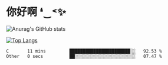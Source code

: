 # 你好啊 ❛‿˂✨

![Anurag's GitHub stats](https://github-readme-stats.vercel.app/api?username=ZombieFly&count_private=true&show_icons=true)

[![Top Langs](https://github-readme-stats.vercel.app/api/top-langs/?username=ZombieFly&layout=compact&count_private=true&hide=Ruby,makefile)](https://github.com/anuraghazra/github-readme-stats)

<!--START_SECTION:waka-->

```text
C       11 mins         ███████████████████████░░   92.53 %
Other   0 secs          ██░░░░░░░░░░░░░░░░░░░░░░░   07.47 %
```

<!--END_SECTION:waka-->
